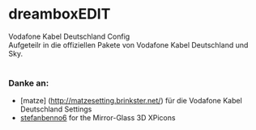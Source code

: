 # dreamboxEDIT
Vodafone Kabel Deutschland Config<br>
Aufgeteilr in die offiziellen Pakete von Vodafone Kabel Deutschland und Sky.<br>
<br>
### Danke an:
 * [matze] (http://matzesetting.brinkster.net/) für die Vodafone Kabel Deutschland Settings
 * [stefanbenno6](https://www.vuplus-support.org/wbb4/index.php?user/45265-stefanbenno6/) for the Mirror-Glass 3D XPicons
